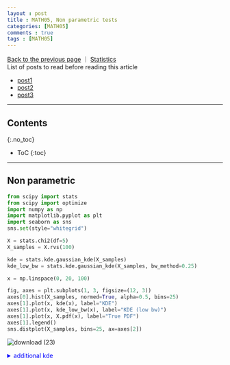 ```yaml
---
layout : post
title : MATH05, Non parametric tests
categories: [MATH05]
comments : true
tags : [MATH05]
---
```

[Back to the previous page](https://userdyk-github.github.io/Study.html)  ｜ <a href="https://userdyk-github.github.io/math05/MATH05-Contents.html" target="_blank">Statistics</a><br>
List of posts to read before reading this article
- <a href='https://userdyk-github.github.io/'>post1</a>
- <a href='https://userdyk-github.github.io/'>post2</a>
- <a href='https://userdyk-github.github.io/'>post3</a>

---

## Contents
{:.no_toc}

* ToC
{:toc}

<hr class="division1">

## **Non parametric**

```python
from scipy import stats
from scipy import optimize
import numpy as np
import matplotlib.pyplot as plt
import seaborn as sns
sns.set(style="whitegrid")

X = stats.chi2(df=5) 
X_samples = X.rvs(100)

kde = stats.kde.gaussian_kde(X_samples)
kde_low_bw = stats.kde.gaussian_kde(X_samples, bw_method=0.25)

x = np.linspace(0, 20, 100)

fig, axes = plt.subplots(1, 3, figsize=(12, 3)) 
axes[0].hist(X_samples, normed=True, alpha=0.5, bins=25)   
axes[1].plot(x, kde(x), label="KDE")   
axes[1].plot(x, kde_low_bw(x), label="KDE (low bw)")   
axes[1].plot(x, X.pdf(x), label="True PDF")  
axes[1].legend()   
sns.distplot(X_samples, bins=25, ax=axes[2])
```
![download (23)](https://user-images.githubusercontent.com/52376448/66985781-79f27800-f0f8-11e9-9096-61d254a04c21.png)
<details markdown="1">
<summary class='jb-small' style="color:blue">additional kde</summary>
<hr class='division3'>
```python
kde.resample(10)
```
```
array([[ 2.21027713,  2.86300834,  5.63643055,  9.93925447, 11.0112984 ,
         5.53754038,  4.57539167,  0.18351943,  5.84327588,  5.67924786]])
```
<br>
```python
def _kde_cdf(x): 
    return kde.integrate_box_1d(-np.inf, x)

def _kde_ppf(q):
    return optimize.fsolve(lambda x, q: kde_cdf(x) - q, kde. dataset.mean(), args=(q,))[0] 
    
kde_cdf = np.vectorize(_kde_cdf)
kde_ppf = np.vectorize(_kde_ppf)
kde_ppf([0.05, 0.95])
```
```
array([0.53427617, 8.06347491])
```
<hr class='division3'>
</details>
<hr class="division1">

List of posts followed by this article
- [post1](https://userdyk-github.github.io/)
- <a href='https://userdyk-github.github.io/'>post2</a>
- <a href='https://userdyk-github.github.io/'>post3</a>

---

Reference
- [post1](https://userdyk-github.github.io/)
- <a href='https://userdyk-github.github.io/'>post2</a>
- <a href='https://userdyk-github.github.io/'>post3</a>

---

<details markdown="1">
<summary class='jb-small' style="color:blue">OUTPUT</summary>
<hr class='division3'>

<hr class='division3'>
</details>

